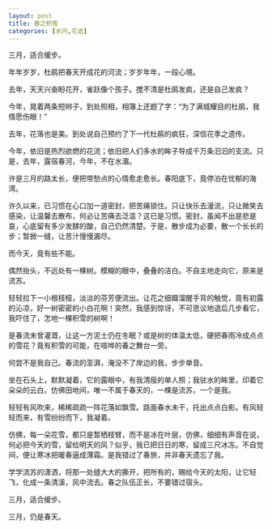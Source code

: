 ```yaml
---
layout: post
title: 春之积雪
categories: [水问,花诰]
---
```


三月，适合缓步。

年年岁岁，杜鹃把春天开成花的河流；岁岁年年，一段心境。

去年，天天兴奋盼花开，雀跃像个孩子。搅不清是杜鹃发疯，还是自己发疯？

今年，晃着两条短辫子，到处照相，相簿上还题了字：“为了满城耀目的杜鹃，我情愿伤眼！”

去年，花落也是美。到处说自己预约了下一代杜鹃的疯狂，深信花季之遗传。

今年，依旧是热烈欲燃的花流；依旧把人们多水的眸子导成千万条汩汩的支流。只是，去年，露宿春河，今年，不在水湄。

许是三月的路太长，便把带愁点的心情愈走愈长。春阳底下，竟停泊在忧郁的海湾。

许久以来，已习惯在心口加一道密封，把苦痛锁住。只让快乐去漫流，只让微笑去感染，让温馨去散布，何必让苦痛去泛滥？这已是习惯。密封，虽闻不出是悲是哀，心底留有多少发酵的酸，自己仍然清楚。于是，散步成为必要，散一个长长的步；暂掀一缝，让苦汁慢慢漏尽。

而今天，竟有些不能。

偶然抬头，不远处有一棵树。模糊的眼中，叠叠的洁白。不自主地走向它，原来是流苏。

轻轻拉下一小根枝桠，淡淡的芬芳便流出。让花之细瓣溜醒手背的触觉，竟有初露的沁凉，好一树密密的小白花啊！突然，我感到惊讶，不可思议地退后几步看它，我吓住了，怎地一棵积雪的树啊！

是春流未曾灌溉，让这一方泥土仍在冬眠？或是树的体温太低，硬把春雨冷成点点的雪花？竟有积雪的可能，在喧哗的春之舞台一旁。

何尝不是我自己。春流的澎湃，淹没不了岸边的我，步步单音。

坐在石头上，默默凝着，它的露眼中，有我清瘦的单人照；我驻水的眸里，印着它朵朵的云白。仿佛田地间，唯一不属于春天的，一棵是流苏，一个是我。

轻轻有风吹来，稀稀疏疏一阵花落如飘雪。路面春水未干，托出点点白影。有风轻轻而来，有雪纷纷而下，我凝着。

仿佛，每一朵花雪，都只是暂栖枝臂，而不是冰在叶层，仿佛，细细有声音在说，何必把今天的雪，留给明天的风？似乎，我已把日日的寒，留成三尺冰冻。不自觉间，便让寒冰把暖春逼成薄霜。是我错过了春旅，并非春天遗忘了我。

学学流苏的潇洒，将那一处缝大大的撕开，把所有的，赐给今天的太阳，让它轻飞，化成一条清溪，风中流去。春之队伍正长，不要错过宿头。

三月，适合缓步。

三月，仍是春天。
